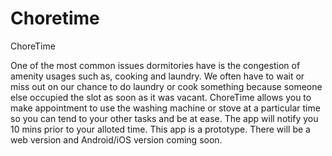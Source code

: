 # Choretime
ChoreTime

One of the most common issues dormitories have is the congestion of amenity usages such as, cooking and laundry. We often have to wait or miss out on our chance to do laundry or cook something because someone else occupied the slot as soon as it was vacant. ChoreTime allows you to make appointment to use the washing machine or stove at a particular time so you can tend to your other tasks and be at ease. The app will notify you 10 mins prior to your alloted time. This app is a prototype. There will be a web version and Android/iOS version coming soon.
